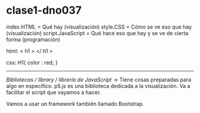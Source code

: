 # clase1-dno037

index.HTML = Qué hay (visualización)
style.CSS = Cómo se ve eso que hay (visualización)
script.JavaScript = Qué hace eso que hay y se ve de cierta forma (programación)

html:
< h1 >
</ h1 >

css:
H1{ color : red; }

---
*Bibliotecas / library / librería  de JavaScript* -> Tiene cosas preparadas para algo en específico. p5.js es una biblioteca dedicada a la visualización. Va a facilitar el script que vayamos a hacer. 

Vamos a usar un framework también llamado Bootstrap. 
